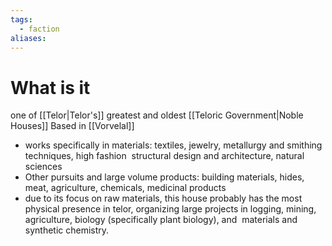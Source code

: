 ```yaml
---
tags:
  - faction
aliases:
---
```


 # What is it

one of [[Telor|Telor's]] greatest and oldest [[Teloric Government|Noble Houses]] 
Based in [[Vorvelal]]

- works specifically in materials: textiles, jewelry, metallurgy and smithing techniques, high fashion  structural design and architecture, natural sciences
- Other pursuits and large volume products: building materials, hides, meat, agriculture, chemicals, medicinal products
- due to its focus on raw materials, this house probably has the most physical presence in telor, organizing large projects in logging, mining, agriculture, biology (specifically plant biology), and  materials and synthetic chemistry.



 
 
 
